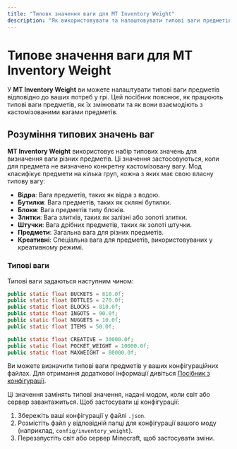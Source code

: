```yaml
---
title: "Типовк значення ваги для MT Inventory Weight"
description: "Як використовувати та налаштовувати типові ваги предметів у моді MT Inventory Weight."
---
```


# **Типове значення ваги для MT Inventory Weight**

У **MT Inventory Weight** ви можете налаштувати типові ваги предметів відповідно до ваших потреб у грі. Цей посібник пояснює, як працюють типові ваги предметів, як їх змінювати та як вони взаємодіють з кастомізованими вагами предметів.

## **Розуміння типових значень ваг**

**MT Inventory Weight** використовує набір типових значень для визначення ваги різних предметів. Ці значення застосовуються, коли для предмета не визначено конкретну кастомізовану вагу. Мод класифікує предмети на кілька груп, кожна з яких має свою власну типову вагу:

- **Відра**: Вага предметів, таких як відра з водою.
- **Бутилки**: Вага предметів, таких як скляні бутилки.
- **Блоки**: Вага предметів типу блоків.
- **Злитки**: Вага злитків, таких як залізні або золоті злитки.
- **Штучки**: Вага дрібних предметів, таких як золоті штучки.
- **Предмети**: Загальна вага для різних предметів.
- **Креативні**: Спеціальна вага для предметів, використовуваних у креативному режимі.

### **Типові ваги**

Типові ваги задаються наступним чином:

```java
public static float BUCKETS = 810.0f;
public static float BOTTLES = 270.0f;
public static float BLOCKS = 810.0f;
public static float INGOTS = 90.0f;
public static float NUGGETS = 10.0f;
public static float ITEMS = 50.0f;

public static float CREATIVE = 30000.0f;
public static float POCKET_WEIGHT = 10000.0f;
public static float MAXWEIGHT = 80000.0f;

```

Ви можете визначити типові ваги предметів у ваших конфігураційних файлах. Для отримання додаткової інформації дивіться [Посібник з конфігурації](../options/inventory_weights_server.md).

Ці значення замінять типові значення, надані модом, коли світ або сервер завантажиться. Щоб застосувати ці конфігурації:

1. Збережіть ваші конфігурації у файлі `.json`.
2. Розмістіть файл у відповідній папці для конфігурації вашого моду (наприклад, `config/inventory_weight`).
3. Перезапустіть світ або сервер Minecraft, щоб застосувати зміни.

